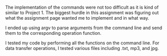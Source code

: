 The implementation of the commands were not too difficult as it is kind of similar to Project 1. The biggest hurdle in this assignment was figuring out what the assignment page wanted me to implement and in what way.

I ended up using argv to parse arguments from the command line and send them to the corresponding operation function.

I tested my code by performing all the functions on the command line. For data transfer operations, I tested various files including .txt, mp3, and jpg.